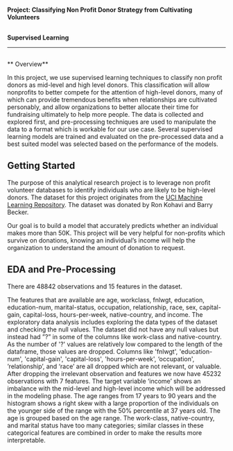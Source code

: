 <!-- Output copied to clipboard! -->

<!-----

Yay, no errors, warnings, or alerts!

Conversion time: 0.343 seconds.


Using this Markdown file:

1. Paste this output into your source file.
2. See the notes and action items below regarding this conversion run.
3. Check the rendered output (headings, lists, code blocks, tables) for proper
   formatting and use a linkchecker before you publish this page.

Conversion notes:

* Docs to Markdown version 1.0β34
* Sun Mar 26 2023 21:29:51 GMT-0700 (PDT)
* Source doc: ReadMe GitHub
----->



# 
**Project: Classifying Non Profit Donor Strategy from Cultivating Volunteers**


## 
**Supervised Learning**


---


## 
**   Overview**

In this project, we use supervised learning techniques to classify non profit donors as mid-level and high level donors. This classification will allow nonprofits to better compete for the attention of high-level donors, many of which can provide tremendous benefits when relationships are cultivated personably, and allow organizations to better allocate their time for fundraising ultimately to help more people. The data is collected and explored first, and pre-processing techniques are used to manipulate the data to a format which is workable for our use case. Several supervised learning models are trained and evaluated on the pre-processed data and a best suited model was selected based on the performance of the models.


## **Getting Started**

The purpose of this analytical research project is to leverage non profit volunteer databases to identify individuals who are likely to be high-level donors. The dataset for this project originates from the [UCI Machine Learning Repository](https://archive.ics.uci.edu/ml/datasets/Census+Income). The dataset was donated by Ron Kohavi and Barry Becker.

Our goal is to build a model that accurately predicts whether an individual makes more than 50K. This project will be very helpful for non-profits which survive on donations, knowing an individual’s income will help the organization to understand the amount of donation to request.


## **EDA and Pre-Processing**

There are 48842 observations and 15 features in the dataset. 

The features that are available are age, workclass, fnlwgt, education, education-num, marital-status, occupation, relationship, race, sex, capital-gain, capital-loss, hours-per-week, native-country, and income. The exploratory data analysis includes exploring the data types of the dataset and checking the null values. The dataset did not have any null values but instead had ”?” in some of the columns like work-class and native-country. As the number of '?' values are relatively low compared to the length of the dataframe, those values are dropped. Columns like 'fnlwgt', 'education-num', 'capital-gain', 'capital-loss', 'hours-per-week', ‘occupation', ’relationship’, and ‘race’ are all dropped which are not relevant, or valuable.  After dropping the irrelevant observation and features we now have 45232 observations with 7 features. The target variable ‘income’ shows an imbalance with the mid-level and high-level income which will be addressed in the modeling phase. The age ranges from 17 years to 90 years and the histogram shows a right skew with a large proportion of the individuals on the younger side of the range with the 50% percentile at 37 years old. The age is grouped based on the age range. The work-class, native-country, and marital status have too many categories; similar classes in these categorical features are combined in order to make the results more interpretable. 
